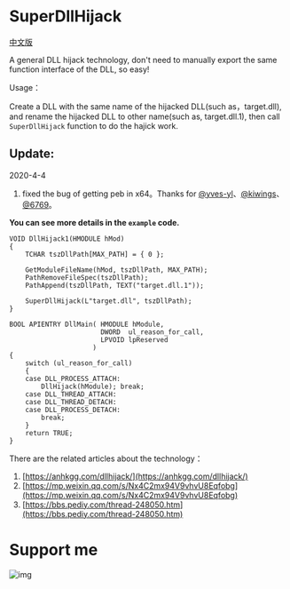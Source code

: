 # SuperDllHijack

[中文版](./README-zh_CN.md)

A general DLL hijack technology, don't need to manually export the same function interface of the DLL, so easy!


Usage：

Create a DLL with the same name of the hijacked DLL(such as，target.dll), and rename the hijacked DLL to other name(such as, target.dll.1), then call `SuperDllHijack` function to do the hajick work. 


## Update:

2020-4-4
1. fixed the bug of getting peb in x64。Thanks for [@yves-yl](https://github.com/yves-yl)、[@kiwings](https://github.com/kiwings)、[@6769](https://github.com/6769)。

**You can see more details in the `example` code.**

```
VOID DllHijack1(HMODULE hMod)
{
	TCHAR tszDllPath[MAX_PATH] = { 0 };

	GetModuleFileName(hMod, tszDllPath, MAX_PATH);
	PathRemoveFileSpec(tszDllPath);
	PathAppend(tszDllPath, TEXT("target.dll.1"));

	SuperDllHijack(L"target.dll", tszDllPath);
}

BOOL APIENTRY DllMain( HMODULE hModule,
                       DWORD  ul_reason_for_call,
                       LPVOID lpReserved
                     )
{
    switch (ul_reason_for_call)
    {
    case DLL_PROCESS_ATTACH:
		DllHijack(hModule); break;
    case DLL_THREAD_ATTACH:
    case DLL_THREAD_DETACH:
    case DLL_PROCESS_DETACH:
        break;
    }
    return TRUE;
}
```

There are the related articles about the technology：

1. [https://anhkgg.com/dllhijack/](https://anhkgg.com/dllhijack/)
2. [https://mp.weixin.qq.com/s/Nx4C2mx94V9vhvU8Eqfobg](https://mp.weixin.qq.com/s/Nx4C2mx94V9vhvU8Eqfobg)<br/>
3. [https://bbs.pediy.com/thread-248050.htm](https://bbs.pediy.com/thread-248050.htm)<br/>

# Support me

![img](pay.png)
